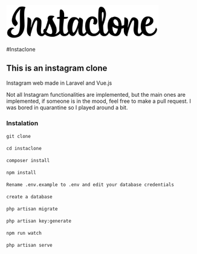 ![Instaclone Logo](/public/app-images/logo-medium.png)

#Instaclone

## This is an instagram clone

Instagram web made in Laravel and Vue.js

Not all Instagram functionalities are implemented, but the main ones are implemented, if someone is in the mood, feel free to make a pull request. I was bored in quarantine so I played around a bit.

### Instalation

```
git clone

cd instaclone

composer install

npm install

Rename .env.example to .env and edit your database credentials

create a database

php artisan migrate

php artisan key:generate

npm run watch

php artisan serve

```
